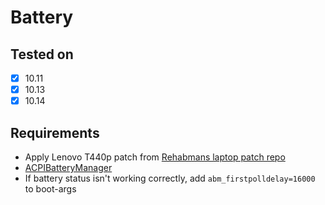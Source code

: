 # Battery

## Tested on

- [X] 10.11
- [X] 10.13
- [X] 10.14

## Requirements

* Apply Lenovo T440p patch from [Rehabmans laptop patch repo](http://raw.github.com/RehabMan/Laptop-DSDT-Patch/master)
* [ACPIBatteryManager](https://github.com/RehabMan/OS-X-ACPI-Battery-Driver)
* If battery status isn't working correctly, add ```abm_firstpolldelay=16000``` to boot-args
